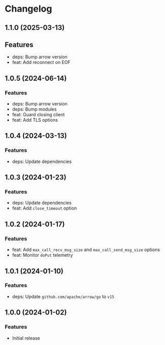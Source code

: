 # Changelog

## 1.1.0 (2025-03-13)

## Features

* deps: Bump arrow version
* feat: Add reconnect on EOF


## 1.0.5 (2024-06-14)


### Features

* deps: Bump arrow version
* deps: Bump modules
* feat: Guard closing client
* feat: Add TLS options


## 1.0.4 (2024-03-13)


### Features

* deps: Update dependencies


## 1.0.3 (2024-01-23)


### Features

* deps: Update dependencies
* feat: Add `close_timeout` option


## 1.0.2 (2024-01-17)


### Features

* feat: Add `max_call_recv_msg_size` and `max_call_send_msg_size` options
* feat: Monitor `doPut` telemetry


## 1.0.1 (2024-01-10)


### Features

* deps: Update `github.com/apache/arrow/go` to `v15`


## 1.0.0 (2024-01-02)


### Features

* Initial release
